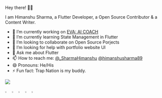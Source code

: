 Hey there! 👋🏻

I am Himanshu Sharma, a Flutter Developer, a Open Source Contributor & a Content Writer.

- 🔭 I’m currently working on [EVA: AI COACH](https://www.thehealthycompany.in/eva/)
- 🌱 I’m currently learning State Management in Flutter
- 👯 I’m looking to collaborate on Open Source Porjects
- 🤔 I’m looking for help with portfolio website UI
- 💬 Ask me about Flutter 
- 📫 How to reach me: [@_SharmaHimanshu](https://twitter.com/_SharmaHimanshu)  [@himanshusharma89](https://www.linkedin.com/in/himanshusharma89/)
- 😄 Pronouns: He/His
- ⚡ Fun fact: Trap Nation is my buddy.

<img src="https://github-readme-stats.vercel.app/api?username=himanshusharma89&&show_icons=true&title_color=08fdd8&icon_color=bb2acf&text_color=ffffff&bg_color=181818" />

[<img src="https://img.icons8.com/color/48/000000/twitter.png" width="3.5%"/>](https://twitter.com/_SharmaHimanshu) [<img src="https://img.icons8.com/color/48/000000/stackoverflow.png" width="3.5%"/>](https://stackoverflow.com/users/11545939/himanshu-sharma) [<img src="https://img.icons8.com/color/48/000000/linkedin.png" width="3.5%"/>](https://www.linkedin.com/in/himanshusharma89/) [<img src="https://img.icons8.com/ios-filled/50/000000/medium-monogram.png" width="3.5%"/>](https://medium.com/@rageremix) [<img src="https://img.icons8.com/ios-filled/96/000000/codepen.png" width="3.5%"/>](https://codepen.io/himanshusharma89)
